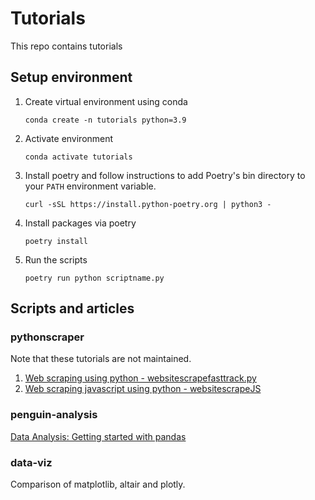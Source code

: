 # Tutorials

This repo contains tutorials 

## Setup environment
1. Create virtual environment using conda
    ```
    conda create -n tutorials python=3.9 
    ```
2. Activate environment
    ```
    conda activate tutorials 
    ```
3. Install poetry and follow instructions to add Poetry's bin directory to your `PATH` environment variable.
    ```
    curl -sSL https://install.python-poetry.org | python3 -
    ```
4. Install packages via poetry
    ```
    poetry install
    ```
5. Run the scripts
    ```
    poetry run python scriptname.py
    ```

## Scripts and articles

### pythonscraper
Note that these tutorials are not maintained.
1. [Web scraping using python - websitescrapefasttrack.py](https://towardsdatascience.com/data-science-skills-web-scraping-using-python-d1a85ef607ed)
2. [Web scraping javascript using python - websitescrapeJS](https://towardsdatascience.com/data-science-skills-web-scraping-javascript-using-python-97a29738353f?source=friends_link&sk=9caba08b835548b50c4297eff750bcfa)

### penguin-analysis
[Data Analysis: Getting started with pandas](https://medium.com/@_kaparker/data-analysis-in-python-getting-started-with-pandas-8cbcc1500c83?source=friends_link&sk=72a73f762bb36276b0832258b71a870c)

### data-viz
Comparison of matplotlib, altair and plotly.
